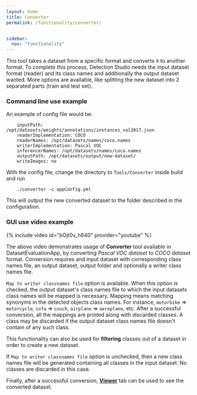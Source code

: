 ```yaml
---
layout: home
title: Converter
permalink: /functionality/converter/


sidebar:
  nav: "functionality"
---
```


This tool takes a dataset from a specific format and converts it to another format.
To complete this process, Detection Studio needs the input dataset format (reader) and its class names and additionally 
the output dataset wanted. More options are available, like splitting the new dataset into 2 separated parts (train and test set).

### Command line use example

An example of config file would be:

```
    inputPath: /opt/datasets/weights/annotations/instances_val2017.json
    readerImplementation: COCO
    readerNames: /opt/datasets/names/coco.names
    writerImplementation: Pascal VOC
    inferencerNames: /opt/datasets/names/coco.names
    outputPath: /opt/datasets/output/new-dataset/
    writeImages: no
```

With the config file, change the directory to ``Tools/Converter`` inside build and run

```
    ./converter -c appConfig.yml
```

This will output the new converted dataset to the folder described in the configuration.

### GUI use video example

{% include video id="bOjt0v_h640" provider="youtube" %}

The above video demonstrates usage of **Converter** tool available in DatasetEvaluationApp, by converting *Pascal VOC dataset* to *COCO dataset* format. 
Conversion requires and input dataset with corresponding class names file, an output dataset, output folder and optionally a writer class names file.

`Map to writer classnames file` option is available. When this option is checked, the output dataset's class names file to which the input datasets class names will be mapped is necessary.
Mapping means matching synonyms in the detected objects class names. For instance, `motorbike` => `motorcycle`, `sofa` => `couch`, `airplane` => `aeroplane`, etc. 
After a successful conversion, all the mappings are printed along with discarded classes. A class may be discarded if the output dataset class names file doesn't contain of any such class.

This functionality can also be used for **filtering** classes out of a dataset in order to create a new dataset.

If `Map to writer classnames file` option is unchecked, then a new class names file will be generated containing all classes in the input dataset.
No classes are discarded in this case. 

Finally, after a successful conversion, [**Viewer**](/functionality/viewer/) tab can be used to see the converted dataset.